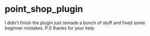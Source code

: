 # point_shop_plugin
I didn't finish the plugin just remade a bunch of stuff and fixed some beginner mistakes. P.S thanks for your help
